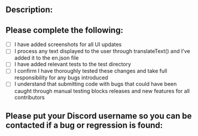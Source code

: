 ## Description:

## Please complete the following:

- [ ] I have added screenshots for all UI updates
- [ ] I process any text displayed to the user through translateText() and I've added it to the en.json file
- [ ] I have added relevant tests to the test directory
- [ ] I confirm I have thoroughly tested these changes and take full responsibility for any bugs introduced
- [ ] I understand that submitting code with bugs that could have been caught through manual testing blocks releases and new features for all contributors

## Please put your Discord username so you can be contacted if a bug or regression is found:

<DISCORD USERNAME>
